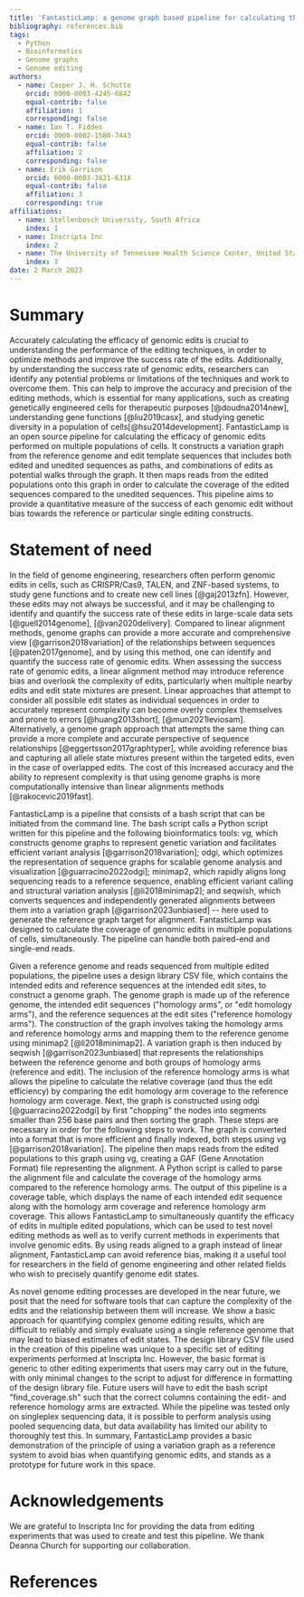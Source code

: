 ```yaml
---
title: 'FantasticLamp: a genome graph based pipeline for calculating the efficacy of genomic edits'
bibliography: references.bib
tags:
  - Python
  - Bioinformatics
  - Genome graphs
  - Genome editing
authors:
  - name: Casper J. H. Schutte
    orcid: 0000-0003-4245-6842
    equal-contrib: false
    affiliation: 1
    corresponding: false
  - name: Ian T. Fiddes
    orcid: 0000-0002-1580-7443
    equal-contrib: false
    affiliation: 2
    corresponding: false
  - name: Erik Garrison
    orcid: 0000-0003-3821-631X
    equal-contrib: false
    affiliation: 3
    corresponding: true
affiliations:
  - name: Stellenbosch University, South Africa
    index: 1
  - name: Inscripta Inc
    index: 2
  - name: The University of Tennessee Health Science Center, United States
    index: 3
date: 2 March 2023
---
```

# Summary

Accurately calculating the efficacy of genomic edits is crucial to understanding the performance of the editing techniques, in order to optimize methods and improve the success rate of the edits.
Additionally, by understanding the success rate of genomic edits, researchers can identify any potential problems or limitations of the techniques and work to overcome them.
This can help to improve the accuracy and precision of the editing methods, which is essential for many applications, such as creating genetically engineered cells for therapeutic purposes [@doudna2014new], understanding gene functions [@liu2019casx], and studying genetic diversity in a population of cells[@hsu2014development].
FantasticLamp is an open source pipeline for calculating the efficacy of genomic edits performed on multiple populations of cells.
It constructs a variation graph from the reference genome and edit template sequences that includes both edited and unedited sequences as paths, and combinations of edits as potential walks through the graph.
It then maps reads from the edited populations onto this graph in order to calculate the coverage of the edited sequences compared to the unedited sequences.
This pipeline aims to provide a quantitative measure of the success of each genomic edit without bias towards the reference or particular single editing constructs.

# Statement of need

In the field of genome engineering, researchers often perform genomic edits in cells, such as CRISPR/Cas9, TALEN, and ZNF-based systems, to study gene functions and to create new cell lines [@gaj2013zfn].
However, these edits may not always be successful, and it may be challenging to identify and quantify the success rate of these edits in large-scale data sets [@guell2014genome], [@van2020delivery].
Compared to linear alignment methods, genome graphs can provide a more accurate and comprehensive view [@garrison2018variation] of the relationships between sequences [@paten2017genome], and by using this method, one can identify and quantify the success rate of genomic edits.
When assessing the success rate of genomic edits, a linear alignment method may introduce reference bias and overlook the complexity of edits, particularly when multiple nearby edits and edit state mixtures are present.
Linear approaches that attempt to consider all possible edit states as individual sequences in order to accurately represent complexity can become overly complex themselves and prone to errors [@huang2013short], [@mun2021leviosam].
Alternatively, a genome graph approach that attempts the same thing can provide a more complete and accurate perspective of sequence relationships [@eggertsson2017graphtyper], while avoiding reference bias and capturing all allele state mixtures present within the targeted edits, even in the case of overlapped edits.
The cost of this increased accuracy and the ability to represent complexity is that using genome graphs is more computationally intensive than linear alignments methods [@rakocevic2019fast]. 

FantasticLamp is a pipeline that consists of a bash script that can be initiated from the command line.
The bash script calls a Python script written for this pipeline and the following bioinformatics tools: vg, which constructs genome graphs to represent genetic variation and facilitates efficient variant analysis [@garrison2018variation]; odgi, which optimizes the representation of sequence graphs for scalable genome analysis and visualization [@guarracino2022odgi]; minimap2, which rapidly aligns long sequencing reads to a reference sequence, enabling efficient variant calling and structural variation analysis [@li2018minimap2];
and seqwish, which converts sequences and independently generated alignments between them into a variation graph [@garrison2023unbiased] -- here used to generate the reference graph target for alignment.
FantasticLamp was designed to calculate the coverage of genomic edits in multiple populations of cells, simultaneously.
The pipeline can handle both paired-end and single-end reads.


Given a reference genome and reads sequenced from multiple edited populations, the pipeline uses a design library CSV file, which contains the intended edits and reference sequences at the intended edit sites, to construct a genome graph.
The genome graph is made up of the reference genome, the intended edit sequences ("homology arms", or "edit homology arms"), and the reference sequences at the edit sites ("reference homology arms").
The construction of the graph involves taking the homology arms and reference homology arms and mapping them to the reference genome using minimap2 [@li2018minimap2]. 
A variation graph is then induced by seqwish [@garrison2023unbiased] that represents the relationships between the reference genome and both groups of homology arms (reference and edit).
The inclusion of the reference homology arms is what allows the pipeline to calculate the relative coverage (and thus the edit efficiency) by comparing the edit homology arm coverage to the reference homology arm coverage.
Next, the graph is constructed using odgi [@guarracino2022odgi] by first "chopping" the nodes into segments smaller than 256 base pairs and then sorting the graph. These steps are necessary in order for the following steps to work.
The graph is converted into a format that is more efficient and finally indexed, both steps using vg [@garrison2018variation].
The pipeline then maps reads from the edited populations to this graph using vg, creating a GAF (Gene Annotation Format) file representing the alignment.
A Python script is called to parse the alignment file and calculate the coverage of the homology arms compared to the reference homology arms. The output of this pipeline is a coverage table, which displays the name of each intended edit sequence along with the homology arm coverage and reference homology arm coverage.
This allows FantasticLamp to simultaneously quantify the efficacy of edits in multiple edited populations, which can be used to test novel editing methods as well as to verify current methods in experiments that involve genomic edits.
By using reads aligned to a graph instead of linear alignment, FantasticLamp can avoid reference bias, making it a useful tool for researchers in the field of genome engineering and other related fields who wish to precisely quantify genome edit states.

As novel genome editing processes are developed in the near future, we posit that the need for software tools that can capture the complexity of the edits and the relationship between them will increase.
We show a basic approach for quantifying complex genome editing results, which are difficult to reliably and simply evaluate using a single reference genome that may lead to biased estimates of edit states.
The design library CSV file used in the creation of this pipeline was unique to a specific set of editing experiments performed at Inscripta Inc. 
However, the basic format is generic to other editing experiments that users may carry out in the future, with only minimal changes to the script to adjust for difference in formatting of the design library file.
Future users will have to edit the bash script "find_coverage.sh" such that the correct columns containing the edit- and reference homology arms are extracted.
While the pipeline was tested only on singleplex sequencing data, it is possible to perform analysis using pooled sequencing data, but data availability has limited our ability to thoroughly test this. 
In summary, FantasticLamp provides a basic demonstration of the principle of using a variation graph as a reference system to avoid bias when quantifying genomic edits, and stands as a prototype for future work in this space.

# Acknowledgements
We are grateful to Inscripta Inc for providing the data from editing experiments that was used to create and test this pipeline. We thank Deanna Church for supporting our collaboration.

# References
